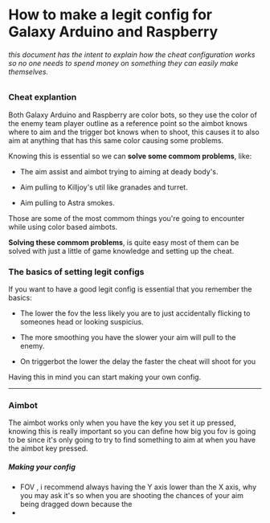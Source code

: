# How to make a legit config for Galaxy Arduino and Raspberry

###### this document has the intent to explain how the cheat configuration works so no one needs to spend money on something they can easily make themselves.

### Cheat explantion

Both Galaxy Arduino and Raspberry are color bots, so they use the color of the enemy team player outline as a reference point so the aimbot knows where to aim and the trigger bot knows when to shoot, this causes it to also aim at anything that has this same color causing some problems.

Knowing this is essential so we can **solve some commom problems**, like:

- The aim assist and aimbot trying to aiming at deady body's.
  
- Aim pulling to Killjoy's util like granades and turret.
  
- Aim pulling to Astra smokes.
  

Those are some of the most commom things you're going to encounter while using color based aimbots.

**Solving these commom problems**, is quite easy most of them can be solved with just a little of game knowledge and setting up the cheat.

### The basics of setting legit configs

If you want to have a good legit config is essential that you remember the basics:

- The lower the fov the less likely you are to just accidentally flicking to someones head or looking suspicius.
  
- The more smoothing you have the slower your aim will pull to the enemy.
  
- On triggerbot the lower the delay the faster the cheat will shoot for you
  

Having this in mind you can start making your own config.

---

### Aimbot

The aimbot works only when you have the key you set it up pressed, knowing this is really important so you can define how big you fov is going to be since it's only going to try to find something to aim at when you have the aimbot key pressed.

##### Making your config

- FOV , i recommend always having the Y axis lower than the X axis, why you may ask it's so when you are shooting the chances of your aim being dragged down because the
- 
